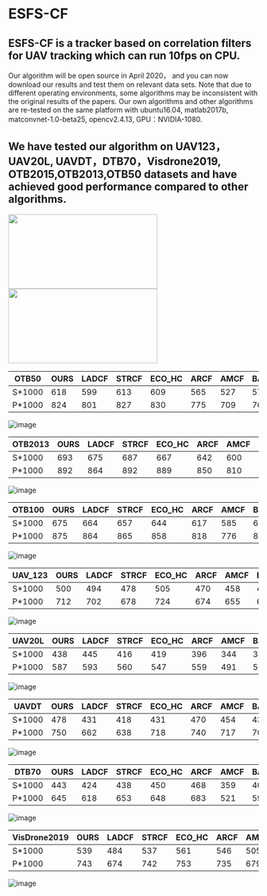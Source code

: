 # ESFS-CF

## ESFS-CF  is a tracker based on correlation filters for UAV tracking which can run 10fps on CPU.

Our algorithm will be open source in April 2020， and you can now download our results and test them on relevant data sets. Note that due to different operating environments, some algorithms may be inconsistent with the original results of the papers. Our own algorithms and other algorithms are re-tested on the same platform with ubuntu16.04, matlab2017b, matconvnet-1.0-beta25, opencv2.4.13,  GPU：NVIDIA-1080.

## We have tested our algorithm on UAV123，UAV20L, UAVDT，DTB70，Visdrone2019, OTB2015,OTB2013,OTB50 datasets and have achieved good performance compared to other algorithms.


<img src="https://github.com/xiaogeaihighying/ESFS-CF/blob/master/picture/1.gif" width = "300" height = "150"  />
<img src="https://github.com/xiaogeaihighying/ESFS-CF/blob/master/picture/2.gif" width = "300" height = "150"  />

| OTB50   | OURS | LADCF | STRCF | ECO_HC | ARCF | AMCF | BACF | SRDCF | DSST | SAMF | KCF  |
| ------- | ---- | ----- | ----- | ------ | ---- | ---- | ---- | ----- | ---- | ---- | ---- |
| S*1000  | 618  | 599   | 613   | 609    | 565  | 527  | 570  | 527   | 459  | 472  | 403  |
| P*1000  | 824  | 801   | 827   | 830    | 775  | 709  | 768  | 704   | 620  | 656  | 611  |



![image](https://github.com/xiaogeaihighying/ESFS-CF/blob/master/picture/OTB50.png)


| OTB2013 | OURS | LADCF | STRCF | ECO_HC | ARCF | AMCF | BACF | SRDCF | DSST | SAMF | KCF  |
| ------- | ---- | ----- | ----- | ------ | ---- | ---- | ---- | ----- | ---- | ---- | ---- |
| S*1000  | 693  | 675   | 687   | 667    | 642  | 600  | 657  | 618   | 558  | 580  | 514  |
| P*1000  | 892  | 864   | 892   | 889    | 850  | 810  | 861  | 823   | 748  | 785  | 740  |



![image](https://github.com/xiaogeaihighying/ESFS-CF/blob/master/picture/OTB2013.png)


| OTB100  | OURS | LADCF | STRCF | ECO_HC | ARCF | AMCF | BACF | SRDCF | DSST | SAMF | KCF  |
| ------- | ---- | ----- | ----- | ------ | ---- | ---- | ---- | ----- | ---- | ---- | ---- |
| S*1000  | 675  | 664   | 657   | 644    | 617  | 585  | 621  | 591   | 518  | 555  | 477  |
| P*1000  | 875  | 864   | 865   | 858    | 818  | 776  | 824  | 776   | 689  | 754  | 696  |

![image](https://github.com/xiaogeaihighying/ESFS-CF/blob/master/picture/OTB100.png)


| UAV_123 | OURS | LADCF | STRCF | ECO_HC | ARCF | AMCF | BACF | SRDCF | DSST | SAMF | KCF  |
| ------- | ---- | ----- | ----- | ------ | ---- | ---- | ---- | ----- | ---- | ---- | ---- |
| S*1000  | 500  | 494   | 478   | 505    | 470  | 458  | 458  | 459   | 410  | 395  | 331  |
| P*1000  | 712  | 702   | 678   | 724    | 674  | 655  | 656  | 665   | 590  | 576  | 523  |

![image](https://github.com/xiaogeaihighying/ESFS-CF/blob/master/picture/UAV123.png)


| UAV20L | OURS | LADCF | STRCF | ECO_HC | ARCF | AMCF | BACF | SRDCF | DSST | SAMF | KCF  |
| ------ | ---- | ----- | ----- | ------ | ---- | ---- | ---- | ----- | ---- | ---- | ---- |
| S*1000 | 438  | 445   | 416   | 419    | 396  | 344  | 397  | 343   | 270  | 317  | 196  |
| P*1000 | 587  | 593   | 560   | 547    | 559  | 491  | 554  | 507   | 459  | 457  | 311  |

![image](https://github.com/xiaogeaihighying/ESFS-CF/blob/master/picture/UAV20L.png)


| UAVDT   | OURS | LADCF | STRCF | ECO_HC | ARCF | AMCF | BACF | SRDCF | DSST | SAMF | KCF  |
| ------  | ---- | ----- | ----- | ------ | ---- | ---- | ---- | ----- | ---- | ---- | ---- |
| S*1000  | 478  | 431   | 418   | 431    | 470  | 454  | 439  | 428   | 405  | 336  | 293  |
| P*1000  | 750  | 662   | 638   | 718    | 740  | 717  | 704  | 690   | 702  | 591  | 575  |

![image](https://github.com/xiaogeaihighying/ESFS-CF/blob/master/picture/UAVDT.png)


| DTB70   | OURS | LADCF | STRCF | ECO_HC | ARCF | AMCF | BACF | SRDCF | DSST | SAMF | KCF  |
| ------  | ---- | ----- | ----- | ------ | ---- | ---- | ---- | ----- | ---- | ---- | ---- |
| S*1000  | 443  | 424   | 438   | 450    | 468  | 359  | 403  | 367   | 329  | 329  | 280  |
| P*1000  | 645  | 618   | 653   | 648    | 683  | 521  | 593  | 522   | 478  | 488  | 468  |

![image](https://github.com/xiaogeaihighying/ESFS-CF/blob/master/picture/DTB70.png)


| VisDrone2019 | OURS | LADCF | STRCF | ECO_HC | ARCF | AMCF | BACF | DSST | SAMF | KCF  | OURS |
| ----------   | ---- | ----- | ----- | ------ | ---- | ---- | ---- | ---- | ---- | ---- | ---- |
| S*1000       | 539  | 484   | 537   | 561    | 546  | 505  | 510  | 497  | 459  | 392  | 539  |
| P*1000       | 743  | 674   | 742   | 753    | 735  | 679  | 699  | 675  | 648  | 591  | 743  |

![image](https://github.com/xiaogeaihighying/ESFS-CF/blob/master/picture/VisDrone2019.png)



